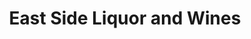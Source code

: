 ---
title: "East Side Liquor and Wines"
url: /elizabethton/east-side-liquor-and-wines/
shop: Spirituosen
---